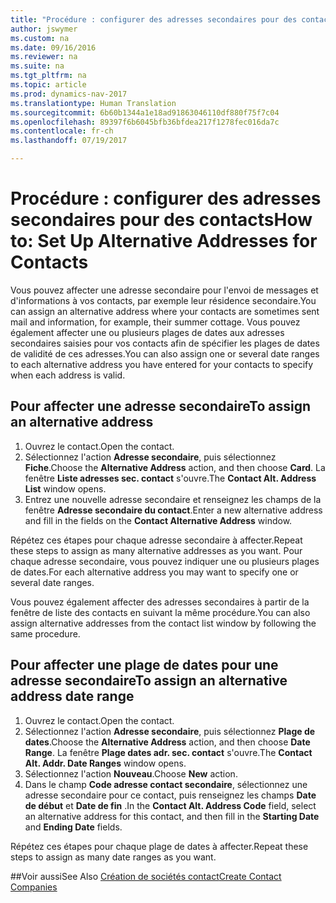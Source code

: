 ```yaml
---
title: "Procédure : configurer des adresses secondaires pour des contacts"
author: jswymer
ms.custom: na
ms.date: 09/16/2016
ms.reviewer: na
ms.suite: na
ms.tgt_pltfrm: na
ms.topic: article
ms.prod: dynamics-nav-2017
ms.translationtype: Human Translation
ms.sourcegitcommit: 6b60b1344a1e18ad91863046110df880f75f7c04
ms.openlocfilehash: 89397f6b6045bfb36bfdea217f1278fec016da7c
ms.contentlocale: fr-ch
ms.lasthandoff: 07/19/2017

---
```

# <a name="how-to-set-up-alternative-addresses-for-contacts"></a><span data-ttu-id="2f433-102">Procédure : configurer des adresses secondaires pour des contacts</span><span class="sxs-lookup"><span data-stu-id="2f433-102">How to: Set Up Alternative Addresses for Contacts</span></span>
<span data-ttu-id="2f433-103">Vous pouvez affecter une adresse secondaire pour l'envoi de messages et d'informations à vos contacts, par exemple leur résidence secondaire.</span><span class="sxs-lookup"><span data-stu-id="2f433-103">You can assign an alternative address where your contacts are sometimes sent mail and information, for example, their summer cottage.</span></span> <span data-ttu-id="2f433-104">Vous pouvez également affecter une ou plusieurs plages de dates aux adresses secondaires saisies pour vos contacts afin de spécifier les plages de dates de validité de ces adresses.</span><span class="sxs-lookup"><span data-stu-id="2f433-104">You can also assign one or several date ranges to each alternative address you have entered for your contacts to specify when each address is valid.</span></span>

## <a name="to-assign-an-alternative-address"></a><span data-ttu-id="2f433-105">Pour affecter une adresse secondaire</span><span class="sxs-lookup"><span data-stu-id="2f433-105">To assign an alternative address</span></span>
1. <span data-ttu-id="2f433-106">Ouvrez le contact.</span><span class="sxs-lookup"><span data-stu-id="2f433-106">Open the contact.</span></span>
2. <span data-ttu-id="2f433-107">Sélectionnez l'action **Adresse secondaire**, puis sélectionnez **Fiche**.</span><span class="sxs-lookup"><span data-stu-id="2f433-107">Choose the **Alternative Address** action, and then choose **Card**.</span></span> <span data-ttu-id="2f433-108">La fenêtre **Liste adresses sec. contact** s'ouvre.</span><span class="sxs-lookup"><span data-stu-id="2f433-108">The **Contact Alt. Address List** window opens.</span></span>
3. <span data-ttu-id="2f433-109">Entrez une nouvelle adresse secondaire et renseignez les champs de la fenêtre **Adresse secondaire du contact**.</span><span class="sxs-lookup"><span data-stu-id="2f433-109">Enter a new alternative address and fill in the fields on the **Contact Alternative Address** window.</span></span>

<span data-ttu-id="2f433-110">Répétez ces étapes pour chaque adresse secondaire à affecter.</span><span class="sxs-lookup"><span data-stu-id="2f433-110">Repeat these steps to assign as many alternative addresses as you want.</span></span> <span data-ttu-id="2f433-111">Pour chaque adresse secondaire, vous pouvez indiquer une ou plusieurs plages de dates.</span><span class="sxs-lookup"><span data-stu-id="2f433-111">For each alternative address you may want to specify one or several date ranges.</span></span>

<span data-ttu-id="2f433-112">Vous pouvez également affecter des adresses secondaires à partir de la fenêtre de liste des contacts en suivant la même procédure.</span><span class="sxs-lookup"><span data-stu-id="2f433-112">You can also assign alternative addresses from the contact list window by following the same procedure.</span></span>

## <a name="to-assign-an-alternative-address-date-range"></a><span data-ttu-id="2f433-113">Pour affecter une plage de dates pour une adresse secondaire</span><span class="sxs-lookup"><span data-stu-id="2f433-113">To assign an alternative address date range</span></span>
1. <span data-ttu-id="2f433-114">Ouvrez le contact.</span><span class="sxs-lookup"><span data-stu-id="2f433-114">Open the contact.</span></span>
2. <span data-ttu-id="2f433-115">Sélectionnez l'action **Adresse secondaire**, puis sélectionnez **Plage de dates**.</span><span class="sxs-lookup"><span data-stu-id="2f433-115">Choose the **Alternative Address** action, and then choose **Date Range**.</span></span> <span data-ttu-id="2f433-116">La fenêtre **Plage dates adr. sec. contact** s'ouvre.</span><span class="sxs-lookup"><span data-stu-id="2f433-116">The **Contact Alt. Addr. Date Ranges** window opens.</span></span>
3. <span data-ttu-id="2f433-117">Sélectionnez l'action **Nouveau**.</span><span class="sxs-lookup"><span data-stu-id="2f433-117">Choose **New** action.</span></span>
4. <span data-ttu-id="2f433-118">Dans le champ **Code adresse contact secondaire**, sélectionnez une adresse secondaire pour ce contact, puis renseignez les champs **Date de début** et **Date de fin** .</span><span class="sxs-lookup"><span data-stu-id="2f433-118">In the **Contact Alt. Address Code** field, select an alternative address for this contact, and then fill in the **Starting Date** and **Ending Date** fields.</span></span>

<span data-ttu-id="2f433-119">Répétez ces étapes pour chaque plage de dates à affecter.</span><span class="sxs-lookup"><span data-stu-id="2f433-119">Repeat these steps to assign as many date ranges as you want.</span></span>

##<a name="see-also"></a><span data-ttu-id="2f433-120">Voir aussi</span><span class="sxs-lookup"><span data-stu-id="2f433-120">See Also</span></span>
[<span data-ttu-id="2f433-121">Création de sociétés contact</span><span class="sxs-lookup"><span data-stu-id="2f433-121">Create Contact Companies</span></span>](marketing-create-contact-companies.md)

